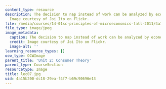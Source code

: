 ```yaml
---
content_type: resource
description: The decision to nap instead of work can be analyzed by economic tools.
  Image courtesy of Joi Ito on Flickr.
file: /media/courses/14-01sc-principles-of-microeconomics-fall-2011/4a15b200dc1829eaf4f7b69c90696e13_lec07.jpg
file_type: image/jpeg
image_metadata:
  caption: The decision to nap instead of work can be analyzed by economic tools.
  credit: Image courtesy of Joi Ito on Flickr.
  image-alt: ''
learning_resource_types: []
ocw_type: OCWImage
parent_title: 'Unit 2: Consumer Theory'
parent_type: CourseSection
resourcetype: Image
title: lec07.jpg
uid: 4a15b200-dc18-29ea-f4f7-b69c90696e13
---
```

